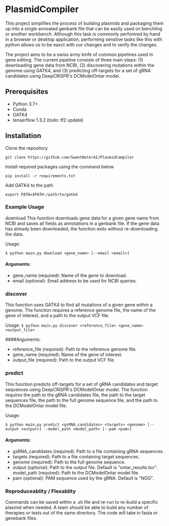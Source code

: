 # PlasmidCompiler
This project simplifies the process of building plasmids and packaging them up into a single annoated genbank file that can be easily used on benchling or another workbench.  Although this task is commonly perfomred by hand in a browser or desktop application, performing senstive tasks like this with python allows us to be eaxct with our changes and to verify the changes.

The project aims to be a swiss army kinfe of common pipelines used in gene editing. The current pipeline consists of three main steps: (1) downloading gene data from NCBI, (2) discovering mutations within the genome using GATK4, and (3) predicting off-targets for a set of gRNA candidates using DeepCRISPR's DCModelOntar model.

## Prerequisites
- Python 3.7+
- Conda
- GATK4
- tenserflow 1.3.2 (todo: tf2 update)

## Installation
Clone the repository

`git clone https://github.com/SweetWaterAI/PlasmidCompiler`

Install required packages using the command below

`pip install -r requirements.txt`

Add GATK4 to the path

`export PATH=$PATH:/path/to/gatk4`


### Example Usage

download
This function downloads gene data for a given gene name from NCBI and saves all fields as annotations in a genbank file. If the gene data has already been downloaded, the function exits without re-downloading the data.

Usage:

`$ python main.py download <gene_name> [--email <email>]`

#### Arguments:

- gene_name (required): Name of the gene to download.
- email (optional): Email address to be used for NCBI queries.
### discover
This function uses GATK4 to find all mutations of a given gene within a genome. The function requires a reference genome file, the name of the gene of interest, and a path to the output VCF file.

Usage:
`$ python main.py discover <reference_file> <gene_name> <output_file>`

####Arguments:

- reference_file (required): Path to the reference genome file.
- gene_name (required): Name of the gene of interest.
- output_file (required): Path to the output VCF file.


### predict
This function predicts off-targets for a set of gRNA candidates and target sequences using DeepCRISPR's DCModelOntar model. The function requires the path to the gRNA candidates file, the path to the target sequences file, the path to the full genome sequence file, and the path to the DCModelOntar model file.

Usage:

`$ python main.py predict <gsRNA_candidates> <targets> <genome> [--output <output>] --model_path <model_path> [--pam <pam>]`

#### Arguments:

- gsRNA_candidates (required): Path to a file containing gRNA sequences.
- targets (required): Path to a file containing target sequences.
- genome (required): Path to the full genome sequence.
- output (optional): Path to the output file. Default is "ontar_results.tsv".
model_path (required): Path to the DCModelOntar model file.
- pam (optional): PAM sequence used by the gRNA. Default is "NGG".
### Reproduceablity / Flexablity
Commands can be saved within a .sh file and re-run to re-build a specific plasmid when needed. A team should be able to build any number of therapies or tests out of the same directory.  The code will take in fasta or genebank files.
